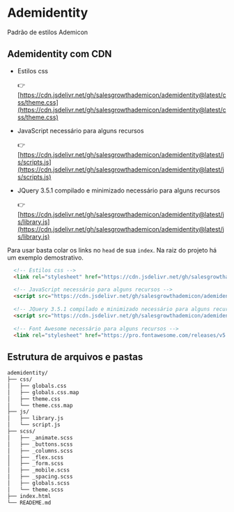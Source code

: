 # Ademidentity

 Padrão de estilos Ademicon

## Ademidentity com CDN

+ Estilos css
  
  👉 [https://cdn.jsdelivr.net/gh/salesgrowthademicon/ademidentity@latest/css/theme.css](https://cdn.jsdelivr.net/gh/salesgrowthademicon/ademidentity@latest/css/theme.css)

+ JavaScript necessário para alguns recursos
  
  👉 [https://cdn.jsdelivr.net/gh/salesgrowthademicon/ademidentity@latest/js/scripts.js](https://cdn.jsdelivr.net/gh/salesgrowthademicon/ademidentity@latest/js/scripts.js)
  
+ JQuery 3.5.1 compilado e minimizado necessário para alguns recursos
  
  👉 [https://cdn.jsdelivr.net/gh/salesgrowthademicon/ademidentity@latest/js/library.js](https://cdn.jsdelivr.net/gh/salesgrowthademicon/ademidentity@latest/js/library.js)

Para usar basta colar os links no `head` de sua `index`. Na raiz do projeto há um exemplo demostrativo.

  ```html
    <!-- Estilos css -->
    <link rel="stylesheet" href="https://cdn.jsdelivr.net/gh/salesgrowthademicon/ademidentity@latest/css/theme.css" />
    
    <!-- JavaScript necessário para alguns recursos -->
    <script src="https://cdn.jsdelivr.net/gh/salesgrowthademicon/ademidentity@latest/js/scripts.js" type="text/javascript"></script>
    
    <!-- JQuery 3.5.1 compilado e minimizado necessário para alguns recursos -->
    <script src="https://cdn.jsdelivr.net/gh/salesgrowthademicon/ademidentity@latest/js/library.js" type="text/javascript"></script>
    
    <!-- Font Awesome necessário para alguns recursos -->
    <link rel="stylesheet" href="https://pro.fontawesome.com/releases/v5.10.0/css/all.css" integrity="sha384-AYmEC3Yw5cVb3ZcuHtOA93w35dYTsvhLPVnYs9eStHfGJvOvKxVfELGroGkvsg+p" crossorigin="anonymous"/>
  ```

## Estrutura de arquivos e pastas

```bash
ademidentity/
├── css/
│   ├── globals.css
│   ├── globals.css.map
│   ├── theme.css
│   └── theme.css.map
├── js/
│   ├── library.js
│   └── script.js
├── scss/
│   ├── _animate.scss
│   ├── _buttons.scss
│   ├── _columns.scss
│   ├── _flex.scss
│   ├── _form.scss
│   ├── _mobile.scss
│   ├── _spacing.scss
│   ├── globals.scss
│   └── theme.scss
├── index.html
└── READEME.md
```
